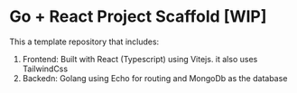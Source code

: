 # Go + React Project Scaffold [WIP]

This a template repository that includes:

1. Frontend: Built with React (Typescript) using Vitejs. it also uses TailwindCss
2. Backedn: Golang using Echo for routing and MongoDb as the database
